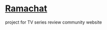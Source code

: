 # [Ramachat](http://ramachat-client-bucket-1.s3-website.us-east-2.amazonaws.com)
project for TV series review community website
